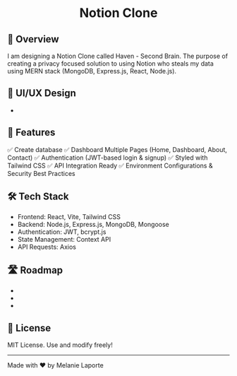 <h1 align="center">Notion Clone</h1>
 
## 🚀 Overview
I am designing a Notion Clone called Haven - Second Brain. The purpose of creating a privacy focused solution to using Notion who steals my data using MERN stack (MongoDB, Express.js, React, Node.js).

## 🎨 UI/UX Design
- 

## 🚀 Features
✅ Create database
✅ Dashboard Multiple Pages (Home, Dashboard, About, Contact)
✅ Authentication (JWT-based login & signup)
✅ Styled with Tailwind CSS
✅ API Integration Ready
✅ Environment Configurations & Security Best Practices

## 🛠 Tech Stack
- Frontend: React, Vite, Tailwind CSS
- Backend: Node.js, Express.js, MongoDB, Mongoose
- Authentication: JWT, bcrypt.js
- State Management: Context API
- API Requests: Axios

## 🛣️ Roadmap
- 
- 
- 

## 📜 License

MIT License. Use and modify freely!

---

Made with ❤️ by Melanie Laporte
